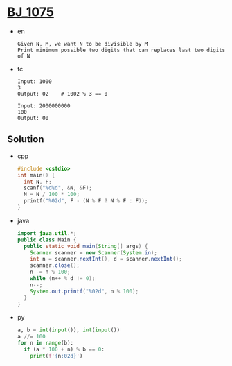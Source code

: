 # [BJ_1075](https://acmicpc.net/problem/1075)

* en

  ```en
  Given N, M, we want N to be divisible by M
  Print minimum possible two digits that can replaces last two digits of N
  ```

* tc

  ```tc
  Input: 1000
  3
  Output: 02    # 1002 % 3 == 0

  Input: 2000000000
  100
  Output: 00
  ```

## Solution

* cpp

  ```cpp
  #include <cstdio>
  int main() {
    int N, F;
    scanf("%d%d", &N, &F);
    N = N / 100 * 100;
    printf("%02d", F - (N % F ? N % F : F));
  }
  ```

* java

  ```java
  import java.util.*;
  public class Main {
    public static void main(String[] args) {
      Scanner scanner = new Scanner(System.in);
      int n = scanner.nextInt(), d = scanner.nextInt();
      scanner.close();
      n -= n % 100;
      while (n++ % d != 0);
      n--;
      System.out.printf("%02d", n % 100);
    }
  }
  ```

* py

  ```py
  a, b = int(input()), int(input())
  a //= 100
  for n in range(b):
    if (a * 100 + n) % b == 0:
      print(f'{n:02d}')
  ```
